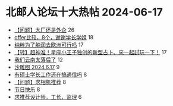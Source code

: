 # 北邮人论坛十大热帖 2024-06-17

- [【问题】大厂还是外企](https://bbs.byr.cn/article/WorkLife/1216125) 26
- [offer比较，8个，谢谢学长学姐](https://bbs.byr.cn/article/Job/2213290) 18
- [纯粹为了躺润去欧洲可行吗](https://bbs.byr.cn/article/GoAbroad/397759) 17
- [【转】超神准！星座小王子独创的新型占卜、來一起試玩一下！](https://bbs.byr.cn/article/Constellations/326533) 17
- [我们云南太落后了](https://bbs.byr.cn/article/Picture/3364440) 12
- [沙雕图 2024.6.17](https://bbs.byr.cn/article/Joke/731265) 9
- [有硕士学长工作还在搞通信吗](https://bbs.byr.cn/article/Talking/6419994) 8
- [【问题】求相机推荐](https://bbs.byr.cn/article/Photo/278648) 8
- [节日快乐](https://bbs.byr.cn/article/Xinjiang/168205) 8
- [求推荐设计师，工长，监理](https://bbs.byr.cn/article/Home/137963) 6


